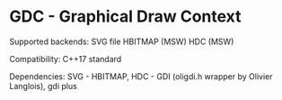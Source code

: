# GDC - Graphical Draw Context

Supported backends: 
  SVG file
  HBITMAP (MSW) 
  HDC     (MSW) 
  
 Compatibility: C++17 standard
 
 Dependencies:
 SVG - <fstream>
 HBITMAP, HDC - GDI (oligdi.h wrapper by Olivier Langlois), gdi plus
